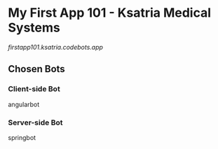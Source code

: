 # My First App 101 - Ksatria Medical Systems

_firstapp101.ksatria.codebots.app_

## Chosen Bots
### Client-side Bot
angularbot

### Server-side Bot
springbot